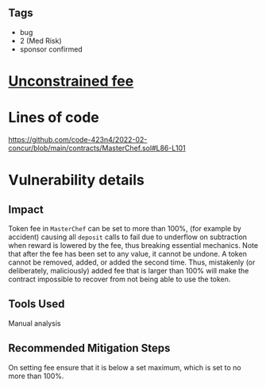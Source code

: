 ## Tags

- bug
- 2 (Med Risk)
- sponsor confirmed

# [Unconstrained fee](https://github.com/code-423n4/2022-02-concur-findings/issues/242) 

# Lines of code

https://github.com/code-423n4/2022-02-concur/blob/main/contracts/MasterChef.sol#L86-L101


# Vulnerability details

## Impact

Token fee in `MasterChef` can be set to more than 100%, (for example by accident) causing all `deposit` calls to fail due to underflow on subtraction when reward is lowered by the fee, thus breaking essential mechanics. Note that after the fee has been set to any value, it cannot be undone. A token cannot be removed, added, or added the second time. Thus, mistakenly (or deliberately, maliciously) added fee that is larger than 100% will make the contract impossible to recover from not being able to use the token.

## Tools Used

Manual analysis

## Recommended Mitigation Steps

On setting fee ensure that it is below a set maximum, which is set to no more than 100%.


